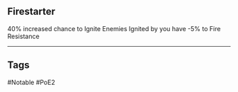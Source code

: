 ## Firestarter
40% increased chance to Ignite
Enemies Ignited by you have -5% to Fire Resistance

---
## Tags
#Notable
#PoE2
